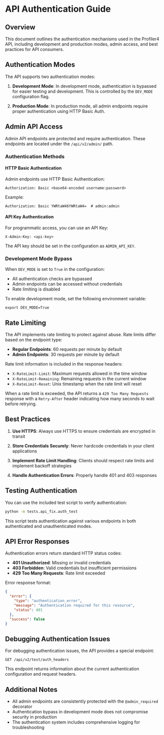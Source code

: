 # API Authentication Guide

## Overview

This document outlines the authentication mechanisms used in the Profiler4 API, including development and production modes, admin access, and best practices for API consumers.

## Authentication Modes

The API supports two authentication modes:

1. **Development Mode**: In development mode, authentication is bypassed for easier testing and development. This is controlled by the `DEV_MODE` configuration flag.

2. **Production Mode**: In production mode, all admin endpoints require proper authentication using HTTP Basic Auth.

## Admin API Access

Admin API endpoints are protected and require authentication. These endpoints are located under the `/api/v2/admin/` path.

### Authentication Methods

#### HTTP Basic Authentication

Admin endpoints use HTTP Basic Authentication:

```
Authorization: Basic <base64-encoded username:password>
```

Example:
```
Authorization: Basic YWRtaW46YWRtaW4=  # admin:admin
```

#### API Key Authentication

For programmatic access, you can use an API Key:

```
X-Admin-Key: <api-key>
```

The API key should be set in the configuration as `ADMIN_API_KEY`.

### Development Mode Bypass

When `DEV_MODE` is set to `True` in the configuration:

- All authentication checks are bypassed
- Admin endpoints can be accessed without credentials
- Rate limiting is disabled

To enable development mode, set the following environment variable:

```
export DEV_MODE=True
```

## Rate Limiting

The API implements rate limiting to protect against abuse. Rate limits differ based on the endpoint type:

- **Regular Endpoints**: 60 requests per minute by default
- **Admin Endpoints**: 30 requests per minute by default

Rate limit information is included in the response headers:

- `X-RateLimit-Limit`: Maximum requests allowed in the time window
- `X-RateLimit-Remaining`: Remaining requests in the current window
- `X-RateLimit-Reset`: Unix timestamp when the rate limit will reset

When a rate limit is exceeded, the API returns a `429 Too Many Requests` response with a `Retry-After` header indicating how many seconds to wait before retrying.

## Best Practices

1. **Use HTTPS**: Always use HTTPS to ensure credentials are encrypted in transit

2. **Store Credentials Securely**: Never hardcode credentials in your client applications

3. **Implement Rate Limit Handling**: Clients should respect rate limits and implement backoff strategies

4. **Handle Authentication Errors**: Properly handle 401 and 403 responses

## Testing Authentication

You can use the included test script to verify authentication:

```bash
python -m tests.api_fix.auth_test
```

This script tests authentication against various endpoints in both authenticated and unauthenticated modes.

## API Error Responses

Authentication errors return standard HTTP status codes:

- **401 Unauthorized**: Missing or invalid credentials
- **403 Forbidden**: Valid credentials but insufficient permissions
- **429 Too Many Requests**: Rate limit exceeded

Error response format:

```json
{
  "error": {
    "type": "authentication_error",
    "message": "Authentication required for this resource",
    "status": 401
  },
  "success": false
}
```

## Debugging Authentication Issues

For debugging authentication issues, the API provides a special endpoint:

```
GET /api/v2/test/auth_headers
```

This endpoint returns information about the current authentication configuration and request headers.

## Additional Notes

- All admin endpoints are consistently protected with the `@admin_required` decorator
- Authentication bypass in development mode does not compromise security in production
- The authentication system includes comprehensive logging for troubleshooting